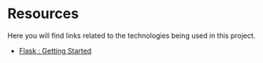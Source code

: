 # Resources

Here you will find links related to the technologies being used in this project.

- [Flask : Getting Started](https://flask.palletsprojects.com/en/2.2.x/quickstart/#)
